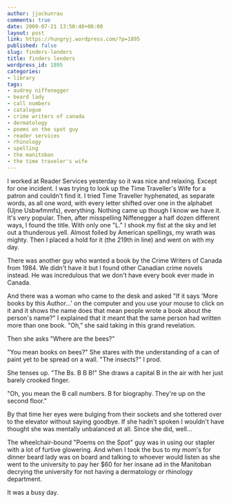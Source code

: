 ```yaml
---
author: jjackunrau
comments: true
date: 2009-07-21 13:50:40+00:00
layout: post
link: https://hungryj.wordpress.com/?p=1895
published: false
slug: finders-lenders
title: finders lenders
wordpress_id: 1895
categories:
- library
tags:
- audrey niffenegger
- beard lady
- call numbers
- catalogue
- crime writers of canada
- dermatology
- poems on the spot guy
- reader services
- rhinology
- spelling
- the manitoban
- the time traveler's wife
---
```


I worked at Reader Services yesterday so it was nice and relaxing. Except for one incident. I was trying to look up the Time Traveller's Wife for a patron and couldn't find it. I tried Time Traveller hyphenated, as separate words, as all one word, with every letter shifted over one in the alphabet (Ujne Usbwfmmfs), everything. Nothing came up though I know we have it. It's very popular. Then, after misspelling Niffenegger a half dozen different ways, I found the title. With only one "L." I shook my fist at the sky and let out a thunderous yell. Almost foiled by American spellings, my wrath was mighty. Then I placed a hold for it (the 219th in line) and went on with my day.

There was another guy who wanted a book by the Crime Writers of Canada from 1984. We didn't have it but I found other Canadian crime novels instead. He was incredulous that we don't have every book ever made in Canada. 

And there was a woman who came to the desk and asked "If it says 'More books by this Author...' on the computer and you use your mouse to click on it and it shows the name does that mean people wrote a book about the person's name?" I explained that it meant that the same person had written more than one book. "Oh," she said taking in this grand revelation.

Then she asks "Where are the bees?"

"You mean books on bees?" She stares with the understanding of a can of paint yet to be spread on a wall. "The insects?" I prod.

She tenses up. "The Bs. B B B!" She draws a capital B in the air with her just barely crooked finger.

"Oh, you mean the B call numbers. B for biography. They're up on the second floor."

By that time her eyes were bulging from their sockets and she tottered over to the elevator without saying goodbye. If she hadn't spoken I wouldn't have thought she was mentally unbalanced at all. Since she did, well...

The wheelchair-bound "Poems on the Spot" guy was in using our stapler with a lot of furtive glowering. And when I took the bus to my mom's for dinner beard lady was on board and talking to whoever would listen as she went to the university to pay her $60 for her insane ad in the Manitoban decrying the university for not having a dermatology or rhinology department.

It was a busy day.
